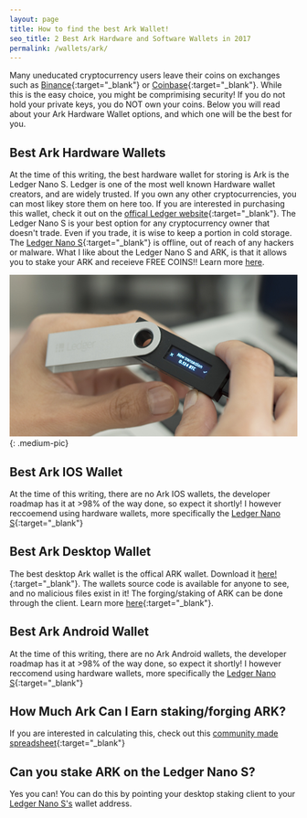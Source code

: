```yaml
---
layout: page
title: How to find the best Ark Wallet!
seo_title: 2 Best Ark Hardware and Software Wallets in 2017
permalink: /wallets/ark/
---
```


Many uneducated cryptocurrency users leave their coins on exchanges such as [Binance](https://www.binance.com/?ref=18991911){:target="_blank"} or [Coinbase](https://www.coinbase.com/join/53bc38a3b11f6623df000004){:target="_blank"}. While this is the easy choice, you might be comprimising security! If you do not hold your private keys, you do NOT own your coins. Below you will read about your Ark Hardware Wallet options, and which one will be the best for you.


## Best Ark Hardware Wallets

At the time of this writing, the best hardware wallet for storing is Ark is the Ledger Nano S. Ledger is one of the most well known Hardware wallet creators, and are widely trusted. If you own any other cryptocurrencies, you can most likey store them on here too. If you are interested in purchasing this wallet, check it out on the [offical Ledger website](https://www.ledgerwallet.com/r/607d
){:target="_blank"}. The Ledger Nano S is your best option for any cryptocurrency owner that doesn't trade. Even if you trade, it is wise to keep a portion in cold storage. The [Ledger Nano S](https://www.ledgerwallet.com/r/607d){:target="_blank"} is offline, out of reach of any hackers or malware. What I like about the Ledger Nano S and ARK, is that it allows you to stake your ARK and receieve FREE COINS!! Learn more [here](https://blog.ark.io/lets-forge-some-ark-rewards-kick-in-at-block-75-600-abe2e7bf2b98).

![Coinbasehome](/img/ledger.png){: .medium-pic}


## Best Ark IOS Wallet

At the time of this writing, there are no Ark IOS wallets, the developer roadmap has it at >98% of the way done, so expect it shortly! I however reccoemend using hardware wallets, more specifically the [Ledger Nano S](https://www.ledgerwallet.com/r/607d){:target="_blank"}

## Best Ark Desktop Wallet

The best desktop Ark wallet is the offical ARK wallet. Download it [here!](https://github.com/ArkEcosystem/ark-desktop){:target="_blank"}. The wallets source code is available for anyone to see, and no malicious files exist in it! The forging/staking of ARK can be done through the client. Learn more [here](https://blog.ark.io/lets-forge-some-ark-rewards-kick-in-at-block-75-600-abe2e7bf2b98){:target="_blank"}.

## Best Ark Android Wallet

At the time of this writing, there are no Ark Android wallets, the developer roadmap has it at >98% of the way done, so expect it shortly! I however reccomend using hardware wallets, more specifically the [Ledger Nano S](https://www.ledgerwallet.com/r/607d){:target="_blank"}


## How Much Ark Can I Earn staking/forging ARK?

If you are interested in calculating this, check out this [community made spreadsheet](https://docs.google.com/spreadsheets/d/1FGo3FkC3uSWXGHatPQyny2brMWjAIJsHFCR-Lhkl_m0/edit#gid=0){:target="_blank"}


## Can you stake ARK on the Ledger Nano S?

Yes you can! You can do this by pointing your desktop staking client to your [Ledger Nano S's](https://www.ledgerwallet.com/r/607d) wallet address.
